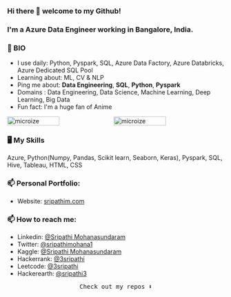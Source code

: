 ### Hi there 👋 welcome to my Github! 

### I'm a **Azure Data Engineer** working in Bangalore, India.

### 📃 BIO

- I use daily: Python, Pyspark, SQL, Azure Data Factory, Azure Databricks, Azure Dedicated SQL Pool
- Learning about: ML, CV & NLP
- Ping me about: **Data Engineering**, **SQL**, **Python**, **Pyspark**
- Domains : Data Engineering, Data Science, Machine Learning, Deep Learning, Big Data
- Fun fact: I'm a huge fan of Anime


<div style="display: flex; flex-direction: row;">
<img style="height: auto; width: 49%;" src="https://github-readme-stats.vercel.app/api?username=microize&show_icons=true&title_color=010100&icon_color=010100&text_color=010100&bg_color=f7df1e&locale=en&hide_border=true" alt="microize" />
<img  style="height: auto; width: 49%;" src="https://github-readme-streak-stats.herokuapp.com/?user=microize&theme=Javascript" alt="microize" />
</div>

### 🖥️ My Skills 
Azure, Python(Numpy, Pandas, Scikit learn, Seaborn, Keras), Pyspark, SQL, Hive, Tableau, HTML, CSS

### 📫 Personal Portfolio:
- Website: [sripathim.com](https://sripathim.com/)

### 📫 How to reach me:
- Linkedin: [@Sripathi Mohanasundaram](https://www.linkedin.com/in/sripathi-mohanasundaram/)
- Twitter: [@sripathimohana1](https://twitter.com/sripathimohana1/)
- Kaggle: [@Sripathi Mohanasundaram](https://www.kaggle.com/microize)
- Hackerrank: [@3sripathi](https://www.hackerrank.com/3sripathi)
- Leetcode: [@3sripathi](https://www.leetcode.com/3sripathi)
- Hackerearth: [@sripathi3](https://www.hackerearth.com/@sripathi3)

  
<p align="center"><samp>
Check out my repos ⬇️  
  </samp>
</p>
